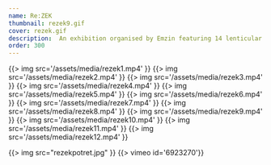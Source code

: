 ```yaml
---
name: Re:ZEK
thumbnail: rezek9.gif
cover: rezek.gif
description:  An exhibition organised by Emzin featuring 14 lenticular posters (Avla Gallery, NLB Bank, Ljubljana / 2009).
order: 300
---
```


{{> img src='/assets/media/rezek1.mp4' }}
{{> img src='/assets/media/rezek2.mp4' }}
{{> img src='/assets/media/rezek3.mp4' }}
{{> img src='/assets/media/rezek4.mp4' }}
{{> img src='/assets/media/rezek5.mp4' }}
{{> img src='/assets/media/rezek6.mp4' }}
{{> img src='/assets/media/rezek7.mp4' }}
{{> img src='/assets/media/rezek8.mp4' }}
{{> img src='/assets/media/rezek9.mp4' }}
{{> img src='/assets/media/rezek10.mp4' }}
{{> img src='/assets/media/rezek11.mp4' }}
{{> img src='/assets/media/rezek12.mp4' }}

{{> img src="rezekpotret.jpg" }}
{{> vimeo id='6923270'}}
